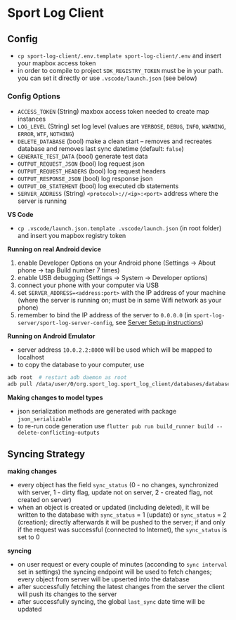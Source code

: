 # Sport Log Client

## Config

* `cp sport-log-client/.env.template sport-log-client/.env` and insert your mapbox access token
* in order to compile to project `SDK_REGISTRY_TOKEN` must be in your path. you can set it directly or use `.vscode/launch.json` (see below)

### Config Options
* `ACCESS_TOKEN` (String) maxbox access token needed to create map instances
* `LOG_LEVEL` (String) set log level (values are `VERBOSE`, `DEBUG`, `INFO`, `WARNING`, `ERROR`, `WTF`, `NOTHING`)
* `DELETE_DATABASE` (bool) make a clean start – removes and recreates database and removes last sync datetime (default: `false`)
* `GENERATE_TEST_DATA` (bool) generate test data
* `OUTPUT_REQUEST_JSON` (bool) log request json
* `OUTPUT_REQUEST_HEADERS` (bool) log request headers
* `OUTPUT_RESPONSE_JSON` (bool) log response json
* `OUTPUT_DB_STATEMENT` (bool) log executed db statements
* `SERVER_ADDRESS` (String) `<protocol>://<ip>:<port>` address where the server is running

**VS Code**

* `cp .vscode/launch.json.template .vscode/launch.json` (in root folder) and insert you mapbox registry token

**Running on real Android device**

1. enable Developer Options on your Android phone (Settings &#8594; About phone &#8594; tap Build number 7 times)
2. enable USB debugging (Settings &#8594; System &#8594; Developer options)
3. connect your phone with your computer via USB
4. set `SERVER_ADDRESS=<address:port>` with the IP address of your machine (where the server is running on; must be in same Wifi network as your phone)
5. remember to bind the IP address of the server to `0.0.0.0` (in `sport-log-server/sport-log-server-config`, see [Server Setup instructions](../sport-log-server/README.md))

**Running on Android Emulator**

* server address `10.0.2.2:8000` will be used which will be mapped to localhost
* to copy the database to your computer, use
```bash
adb root  # restart adb daemon as root
adb pull /data/user/0/org.sport_log.sport_log_client/databases/database.sqlite <folder> # pull file to local storage
```

**Making changes to model types**

* json serialization methods are generated with package `json_serializable`
* to re-run code generation use `flutter pub run build_runner build --delete-conflicting-outputs`

## Syncing Strategy

**making changes**

* every object has the field `sync_status` (0 - no changes, synchronized with server, 1 - dirty flag, update not on server, 2 - created flag, not created on server)
* when an object is created or updated (including deleted), it will be written to the database with `sync_status` = 1 (update) or `sync_status` = 2 (creation); directly afterwards it will be pushed to the server; if and only if the request was successful (connected to Internet), the `sync_status` is set to 0

**syncing**

* on user request or every couple of minutes (acconding to `sync interval` set in settings) the syncing endpoint will be used to fetch changes; every object from server will be upserted into the database
* after successfully fetching the latest changes from the server the client will push its changes to the server
* after successfully syncing, the global `last_sync` date time will be updated
